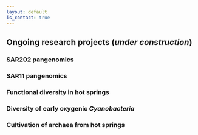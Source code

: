 ```yaml
---
layout: default
is_contact: true
---
```


## Ongoing research projects (*under construction*)

### SAR202 pangenomics

### SAR11 pangenomics

### Functional diversity in hot springs

### Diversity of early oxygenic *Cyanobacteria*

### Cultivation of archaea from hot springs
